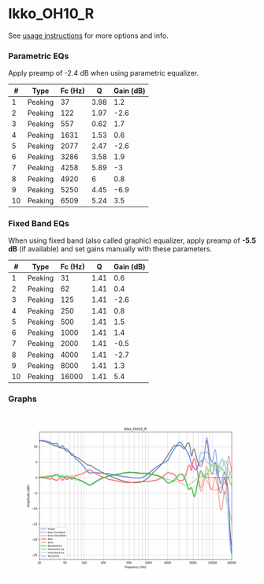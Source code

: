 # Ikko_OH10_R
See [usage instructions](https://github.com/jaakkopasanen/AutoEq#usage) for more options and info.

### Parametric EQs
Apply preamp of -2.4 dB when using parametric equalizer.

|   # | Type    |   Fc (Hz) |    Q |   Gain (dB) |
|-----|---------|-----------|------|-------------|
|   1 | Peaking |        37 | 3.98 |         1.2 |
|   2 | Peaking |       122 | 1.97 |        -2.6 |
|   3 | Peaking |       557 | 0.62 |         1.7 |
|   4 | Peaking |      1631 | 1.53 |         0.6 |
|   5 | Peaking |      2077 | 2.47 |        -2.6 |
|   6 | Peaking |      3286 | 3.58 |         1.9 |
|   7 | Peaking |      4258 | 5.89 |        -3   |
|   8 | Peaking |      4920 | 6    |         0.8 |
|   9 | Peaking |      5250 | 4.45 |        -6.9 |
|  10 | Peaking |      6509 | 5.24 |         3.5 |

### Fixed Band EQs
When using fixed band (also called graphic) equalizer, apply preamp of **-5.5 dB** (if available) and set gains manually with these parameters.

|   # | Type    |   Fc (Hz) |    Q |   Gain (dB) |
|-----|---------|-----------|------|-------------|
|   1 | Peaking |        31 | 1.41 |         0.6 |
|   2 | Peaking |        62 | 1.41 |         0.4 |
|   3 | Peaking |       125 | 1.41 |        -2.6 |
|   4 | Peaking |       250 | 1.41 |         0.8 |
|   5 | Peaking |       500 | 1.41 |         1.5 |
|   6 | Peaking |      1000 | 1.41 |         1.4 |
|   7 | Peaking |      2000 | 1.41 |        -0.5 |
|   8 | Peaking |      4000 | 1.41 |        -2.7 |
|   9 | Peaking |      8000 | 1.41 |         1.3 |
|  10 | Peaking |     16000 | 1.41 |         5.4 |

### Graphs
![](./Ikko_OH10_R.png)
